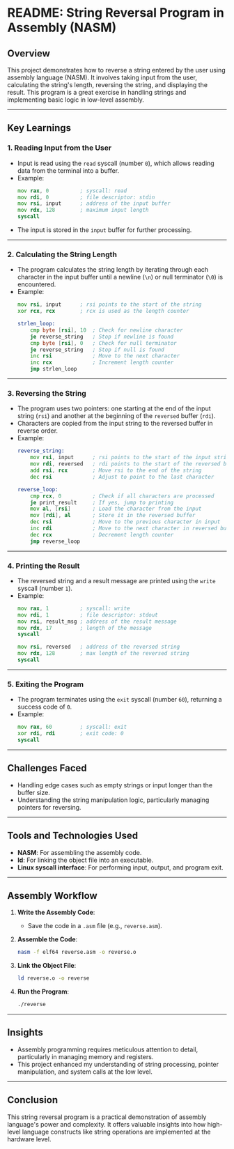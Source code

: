 # README: String Reversal Program in Assembly (NASM)

## Overview
This project demonstrates how to reverse a string entered by the user using assembly language (NASM). It involves taking input from the user, calculating the string's length, reversing the string, and displaying the result. This program is a great exercise in handling strings and implementing basic logic in low-level assembly.

---

## Key Learnings

### 1. **Reading Input from the User**
   - Input is read using the `read` syscall (number `0`), which allows reading data from the terminal into a buffer.
   - Example:
     ```asm
     mov rax, 0          ; syscall: read
     mov rdi, 0          ; file descriptor: stdin
     mov rsi, input      ; address of the input buffer
     mov rdx, 128        ; maximum input length
     syscall
     ```
   - The input is stored in the `input` buffer for further processing.

---

### 2. **Calculating the String Length**
   - The program calculates the string length by iterating through each character in the input buffer until a newline (`\n`) or null terminator (`\0`) is encountered.
   - Example:
     ```asm
     mov rsi, input      ; rsi points to the start of the string
     xor rcx, rcx        ; rcx is used as the length counter

     strlen_loop:
         cmp byte [rsi], 10  ; Check for newline character
         je reverse_string   ; Stop if newline is found
         cmp byte [rsi], 0   ; Check for null terminator
         je reverse_string   ; Stop if null is found
         inc rsi             ; Move to the next character
         inc rcx             ; Increment length counter
         jmp strlen_loop
     ```

---

### 3. **Reversing the String**
   - The program uses two pointers: one starting at the end of the input string (`rsi`) and another at the beginning of the `reversed` buffer (`rdi`).
   - Characters are copied from the input string to the reversed buffer in reverse order.
   - Example:
     ```asm
     reverse_string:
         mov rsi, input      ; rsi points to the start of the input string
         mov rdi, reversed   ; rdi points to the start of the reversed buffer
         add rsi, rcx        ; Move rsi to the end of the string
         dec rsi             ; Adjust to point to the last character

     reverse_loop:
         cmp rcx, 0          ; Check if all characters are processed
         je print_result     ; If yes, jump to printing
         mov al, [rsi]       ; Load the character from the input
         mov [rdi], al       ; Store it in the reversed buffer
         dec rsi             ; Move to the previous character in input
         inc rdi             ; Move to the next character in reversed buffer
         dec rcx             ; Decrement length counter
         jmp reverse_loop
     ```

---

### 4. **Printing the Result**
   - The reversed string and a result message are printed using the `write` syscall (number `1`).
   - Example:
     ```asm
     mov rax, 1          ; syscall: write
     mov rdi, 1          ; file descriptor: stdout
     mov rsi, result_msg ; address of the result message
     mov rdx, 17         ; length of the message
     syscall

     mov rsi, reversed   ; address of the reversed string
     mov rdx, 128        ; max length of the reversed string
     syscall
     ```

---

### 5. **Exiting the Program**
   - The program terminates using the `exit` syscall (number `60`), returning a success code of `0`.
   - Example:
     ```asm
     mov rax, 60         ; syscall: exit
     xor rdi, rdi        ; exit code: 0
     syscall
     ```

---

## Challenges Faced
- Handling edge cases such as empty strings or input longer than the buffer size.
- Understanding the string manipulation logic, particularly managing pointers for reversing.

---

## Tools and Technologies Used
- **NASM**: For assembling the assembly code.
- **ld**: For linking the object file into an executable.
- **Linux syscall interface**: For performing input, output, and program exit.

---

## Assembly Workflow

1. **Write the Assembly Code**:
   - Save the code in a `.asm` file (e.g., `reverse.asm`).

2. **Assemble the Code**:
   ```bash
   nasm -f elf64 reverse.asm -o reverse.o
   ```

3. **Link the Object File**:
   ```bash
   ld reverse.o -o reverse
   ```

4. **Run the Program**:
   ```bash
   ./reverse
   ```

---

## Insights
- Assembly programming requires meticulous attention to detail, particularly in managing memory and registers.
- This project enhanced my understanding of string processing, pointer manipulation, and system calls at the low level.

---

## Conclusion
This string reversal program is a practical demonstration of assembly language's power and complexity. It offers valuable insights into how high-level language constructs like string operations are implemented at the hardware level.